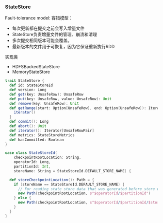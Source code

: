 ### StateStore
Fault-tolerance model:
容错模型：
- 每次更新都在提交之前会写入增量文件
- StateStore负责增量文件的管理、崩溃和清理
- 多次提交相同版本可能会覆盖。
- 最新版本的文件用于可恢复，因为它保证重新执行RDD

实现类
- HDFSBackedStateStore
- MemoryStateStore

```scala
trait StateStore {
  def id: StateStoreId
  def version: Long
  def get(key: UnsafeRow): UnsafeRow
  def put(key: UnsafeRow, value: UnsafeRow): Unit
  def remove(key: UnsafeRow): Unit
  def getRange(start: Option[UnsafeRow], end: Option[UnsafeRow]): Iterator[UnsafeRowPair] = {
    iterator()
  }
  def commit(): Long
  def abort(): Unit
  def iterator(): Iterator[UnsafeRowPair]
  def metrics: StateStoreMetrics
  def hasCommitted: Boolean
}
```

```scala
case class StateStoreId(
    checkpointRootLocation: String,
    operatorId: Long,
    partitionId: Int,
    storeName: String = StateStoreId.DEFAULT_STORE_NAME) {

  def storeCheckpointLocation(): Path = {
    if (storeName == StateStoreId.DEFAULT_STORE_NAME) {
      // For reading state store data that was generated before store names were used (Spark <= 2.2)
      new Path(checkpointRootLocation, s"$operatorId/$partitionId")
    } else {
      new Path(checkpointRootLocation, s"$operatorId/$partitionId/$storeName")
    }
  }
}
```